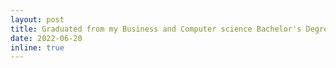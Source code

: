 ```yaml
---
layout: post
title: Graduated from my Business and Computer science Bachelor's Degree
date: 2022-06-20
inline: true
---
```

